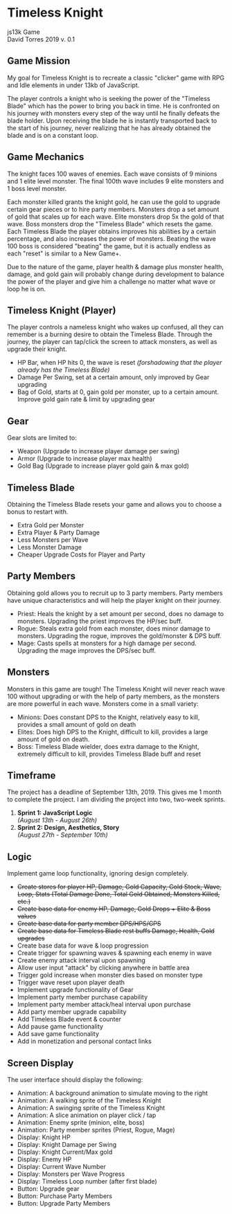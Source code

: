 # Timeless Knight
js13k Game  
David Torres 2019
v. 0.1

## Game Mission
My goal for Timeless Knight is to recreate a classic "clicker" game with RPG and Idle elements in under 13kb of JavaScript.

The player controls a knight who is seeking the power of the "Timeless Blade" which has the power to bring you back in time.  He is confronted on his journey with monsters every step of the way until he finally defeats the blade holder.  Upon receiving the blade he is instantly transported back to the start of his journey, never realizing that he has already obtained the blade and is on a constant loop.

## Game Mechanics
The knight faces 100 waves of enemies.  Each wave consists of 9 minions and 1 elite level monster.  The final 100th wave includes 9 elite monsters and 1 boss level monster.

Each monster killed grants the knight gold, he can use the gold to upgrade certain gear pieces or to hire party members.  Monsters drop a set amount of gold that scales up for each wave.  Elite monsters drop 5x the gold of that wave.  Boss monsters drop the "Timeless Blade" which resets the game.  Each Timeless Blade the player obtains improves his abilities by a certain percentage, and also increases the power of monsters.  Beating the wave 100 boss is considered "beating" the game, but it is actually endless as each "reset" is similar to a New Game+.

Due to the nature of the game, player health & damage plus monster health, damage, and gold gain will probably change during development to balance the power of the player and give him a challenge no matter what wave or loop he is on.

## Timeless Knight (Player)
The player controls a nameless knight who wakes up confused, all they can remember is a burning desire to obtain the Timeless Blade.  Through the journey, the player can tap/click the screen to attack monsters, as well as upgrade their knight.
- HP Bar, when HP hits 0, the wave is reset *(forshadowing that the player already has the Timeless Blade)*
- Damage Per Swing, set at a certain amount, only improved by Gear upgrading
- Bag of Gold, starts at 0, gain gold per monster, up to a certain amount.  Improve gold gain rate & limit by upgrading gear

## Gear
Gear slots are limited to:
- Weapon (Upgrade to increase player damage per swing)
- Armor (Upgrade to increase player max health)
- Gold Bag (Upgrade to increase player gold gain & max gold)

## Timeless Blade
Obtaining the Timeless Blade resets your game and allows you to choose a bonus to restart with.
- Extra Gold per Monster
- Extra Player & Party Damage
- Less Monsters per Wave
- Less Monster Damage
- Cheaper Upgrade Costs for Player and Party

## Party Members
Obtaining gold allows you to recruit up to 3 party members.  Party members have unique characteristics and will help the player knight on their journey.
- Priest: Heals the knight by a set amount per second, does no damage to monsters.  Upgrading the priest improves the HP/sec buff.
- Rogue: Steals extra gold from each monster, does minor damage to monsters.  Upgrading the rogue, improves the gold/monster & DPS buff.
- Mage: Casts spells at monsters for a high damage per second.  Upgrading the mage improves the DPS/sec buff.

## Monsters
Monsters in this game are tough!  The Timeless Knight will never reach wave 100 without upgrading or with the help of party members, as the monsters are more powerful in each wave.  Monsters come in a small variety:
- Minions: Does constant DPS to the Knight, relatively easy to kill, provides a small amount of gold on death
- Elites: Does high DPS to the Knight, difficult to kill, provides a large amount of gold on death.
- Boss: Timeless Blade wielder, does extra damage to the Knight, extremely difficult to kill, provides Timeless Blade buff and reset

## Timeframe
The project has a deadline of September 13th, 2019.  This gives me 1 month to complete the project. I am dividing the project into two, two-week sprints.
1. **Sprint 1: JavaScript Logic**  
*(August 13th - August 26th)*  
2. **Sprint 2: Design, Aesthetics, Story**  
*(August 27th - September 10th)*  


## Logic
Implement game loop functionality, ignoring design completely.  
- ~~Create stores for player HP, Damage, Gold Capacity, Gold Stock, Wave, Loop, Stats (Total Damage Done, Total Gold Obtained, Monsters Killed, etc.)~~
- ~~Create base data for enemy HP, Damage, Gold Drops + Elite & Boss values~~
- ~~Create base data for party member DPS/HPS/GPS~~
- ~~Create base data for Timeless Blade rest buffs Damage, Health, Gold upgrades~~
- Create base data for wave & loop progression
- Create trigger for spawning waves & spawning each enemy in wave
- Create enemy attack interval upon spawning
- Allow user input "attack" by clicking anywhere in battle area
- Trigger gold increase when monster dies based on monster type
- Trigger wave reset upon player death
- Implement upgrade functionality of Gear
- Implement party member purchase capability
- Implement party member attack/heal interval upon purchase
- Add party member upgrade capability
- Add Timeless Blade event & counter
- Add pause game functionality
- Add save game functionality
- Add in monetization and personal contact links

## Screen Display
The user interface should display the following:
- Animation: A background animation to simulate moving to the right
- Animation: A walking sprite of the Timeless Knight
- Animation: A swinging sprite of the Timeless Knight
- Animation: A slice animation on player click / tap
- Animation: Enemy sprite (minion, elite, boss)
- Animation: Party member sprites (Priest, Rogue, Mage)
- Display: Knight HP
- Display: Knight Damage per Swing
- Display: Knight Current/Max gold
- Display: Enemy HP
- Display: Current Wave Number
- Display: Monsters per Wave Progress
- Display: Timeless Loop number (after first blade)
- Button: Upgrade gear
- Button: Purchase Party Members
- Button: Upgrade Party Members